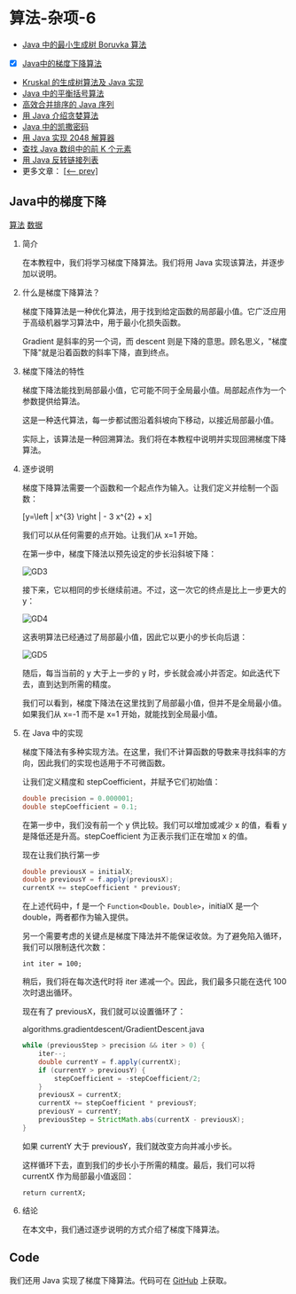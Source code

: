 # 算法-杂项-6

- [Java 中的最小生成树 Boruvka 算法](https://www.baeldung.com/java-boruvka-algorithm)
- [x] [Java中的梯度下降算法](#java中的梯度下降)
- [Kruskal 的生成树算法及 Java 实现](https://www.baeldung.com/java-spanning-trees-kruskal)
- [Java 中的平衡括号算法](https://www.baeldung.com/java-balanced-brackets-algorithm)
- [高效合并排序的 Java 序列](https://www.baeldung.com/java-merge-sorted-sequences)
- [用 Java 介绍贪婪算法](https://www.baeldung.com/java-greedy-algorithms)
- [Java 中的凯撒密码](https://www.baeldung.com/java-caesar-cipher)
- [用 Java 实现 2048 解算器](https://www.baeldung.com/2048-java-solver)
- [查找 Java 数组中的前 K 个元素](https://www.baeldung.com/java-array-top-elements)
- [用 Java 反转链接列表](https://www.baeldung.com/java-reverse-linked-list)
- 更多文章： [[<-- prev]](/algorithms-miscellaneous-5)

## Java中的梯度下降

[算法](https://www.baeldung.com/category/algorithms) [数据](https://www.baeldung.com/category/data)

1. 简介

    在本教程中，我们将学习梯度下降算法。我们将用 Java 实现该算法，并逐步加以说明。

2. 什么是梯度下降算法？

    梯度下降算法是一种优化算法，用于找到给定函数的局部最小值。它广泛应用于高级机器学习算法中，用于最小化损失函数。

    Gradient 是斜率的另一个词，而 descent 则是下降的意思。顾名思义，"梯度下降"就是沿着函数的斜率下降，直到终点。

3. 梯度下降法的特性

    梯度下降法能找到局部最小值，它可能不同于全局最小值。局部起点作为一个参数提供给算法。

    这是一种迭代算法，每一步都试图沿着斜坡向下移动，以接近局部最小值。

    实际上，该算法是一种回溯算法。我们将在本教程中说明并实现回溯梯度下降算法。

4. 逐步说明

    梯度下降算法需要一个函数和一个起点作为输入。让我们定义并绘制一个函数：

    \[y=\left | x^{3}  \right | - 3 x^{2} + x\]

    我们可以从任何需要的点开始。让我们从 x=1 开始。

    在第一步中，梯度下降法以预先设定的步长沿斜坡下降：

    ![GD3](pic/GD3.jpg)

    接下来，它以相同的步长继续前进。不过，这一次它的终点是比上一步更大的 y：

    ![GD4](pic/GD4.jpg)

    这表明算法已经通过了局部最小值，因此它以更小的步长向后退：

    ![GD5](pic/GD5.jpg)

    随后，每当当前的 y 大于上一步的 y 时，步长就会减小并否定。如此迭代下去，直到达到所需的精度。

    我们可以看到，梯度下降法在这里找到了局部最小值，但并不是全局最小值。如果我们从 x=-1 而不是 x=1 开始，就能找到全局最小值。

5. 在 Java 中的实现

    梯度下降法有多种实现方法。在这里，我们不计算函数的导数来寻找斜率的方向，因此我们的实现也适用于不可微函数。

    让我们定义精度和 stepCoefficient，并赋予它们初始值：

    ```java
    double precision = 0.000001;
    double stepCoefficient = 0.1;
    ```

    在第一步中，我们没有前一个 y 供比较。我们可以增加或减少 x 的值，看看 y 是降低还是升高。stepCoefficient 为正表示我们正在增加 x 的值。

    现在让我们执行第一步

    ```java
    double previousX = initialX;
    double previousY = f.apply(previousX);
    currentX += stepCoefficient * previousY;
    ```

    在上述代码中，f 是一个 `Function<Double，Double>`，initialX 是一个 double，两者都作为输入提供。

    另一个需要考虑的关键点是梯度下降法并不能保证收敛。为了避免陷入循环，我们可以限制迭代次数：

    `int iter = 100;`

    稍后，我们将在每次迭代时将 iter 递减一个。因此，我们最多只能在迭代 100 次时退出循环。

    现在有了 previousX，我们就可以设置循环了：

    algorithms.gradientdescent/GradientDescent.java

    ```java
    while (previousStep > precision && iter > 0) {
        iter--;
        double currentY = f.apply(currentX);
        if (currentY > previousY) {
            stepCoefficient = -stepCoefficient/2;
        }
        previousX = currentX;
        currentX += stepCoefficient * previousY;
        previousY = currentY;
        previousStep = StrictMath.abs(currentX - previousX);
    }
    ```

    如果 currentY 大于 previousY，我们就改变方向并减小步长。

    这样循环下去，直到我们的步长小于所需的精度。最后，我们可以将 currentX 作为局部最小值返回：

    `return currentX;`

6. 结论

    在本文中，我们通过逐步说明的方式介绍了梯度下降算法。

## Code

我们还用 Java 实现了梯度下降算法。代码可在 [GitHub](https://github.com/eugenp/tutorials/tree/master/algorithms-modules/algorithms-miscellaneous-6) 上获取。
